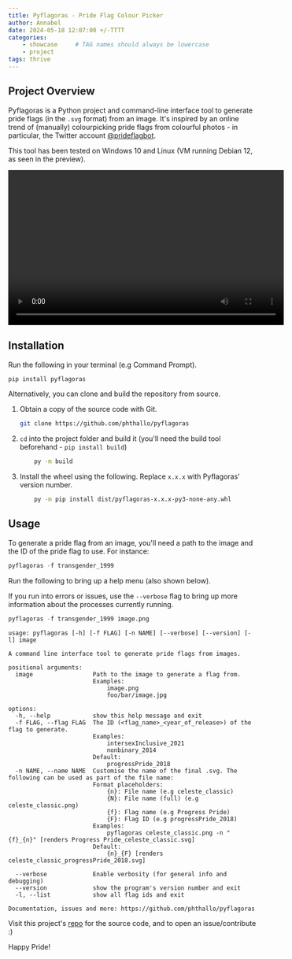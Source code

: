 ```yaml
---
title: Pyflagoras - Pride Flag Colour Picker
author: Annabel
date: 2024-05-18 12:07:00 +/-TTTT
categories: 
    - showcase     # TAG names should always be lowercase
    - project
tags: thrive
---
```


## Project Overview
Pyflagoras is a Python project and command-line interface tool to generate pride flags (in the `.svg` format) from an image. It's inspired by an online trend of (manually) colourpicking pride flags from colourful photos - in particular, the Twitter account [@prideflagbot](https://twitter.com/prideflagbot).

This tool has been tested on Windows 10 and Linux (VM running Debian 12, as seen in the preview). 

<center><video width="560" height="315" src= "/assets/img/posts/project-pyflagoras.mp4"></video></center>

## Installation
Run the following in your terminal (e.g Command Prompt).
```python
pip install pyflagoras
```

Alternatively, you can clone and build the repository from source. 

1. Obtain a copy of the source code with Git.
    ```bash
    git clone https://github.com/phthallo/pyflagoras
    ```
2. `cd` into the project folder and build it (you'll need the build tool beforehand -  `pip install build`)
    ```bash
        py -m build
    ```
3. Install the wheel using the following. Replace `x.x.x` with Pyflagoras' version number.
    ```bash
        py -m pip install dist/pyflagoras-x.x.x-py3-none-any.whl
    ```

## Usage
To generate a pride flag from an image, you'll need a path to the image and the ID of the pride flag to use. For instance:
```python
pyflagoras -f transgender_1999 
```

Run the following to bring up a help menu (also shown below). 

If you run into errors or issues, use the `--verbose` flag to bring up more information about the processes currently running. 

```python
pyflagoras -f transgender_1999 image.png
```

```
usage: pyflagoras [-h] [-f FLAG] [-n NAME] [--verbose] [--version] [-l] image

A command line interface tool to generate pride flags from images.

positional arguments:
  image                 Path to the image to generate a flag from.
                        Examples:
                            image.png
                            foo/bar/image.jpg

options:
  -h, --help            show this help message and exit
  -f FLAG, --flag FLAG  The ID (<flag_name>_<year_of_release>) of the flag to generate.
                        Examples:
                            intersexInclusive_2021
                            nonbinary_2014
                        Default:
                            progressPride_2018
  -n NAME, --name NAME  Customise the name of the final .svg. The following can be used as part of the file name:
                        Format placeholders:
                            {n}: File name (e.g celeste_classic)
                            {N}: File name (full) (e.g celeste_classic.png)
                            {f}: Flag name (e.g Progress Pride)
                            {F}: Flag ID (e.g progressPride_2018)
                        Examples:
                            pyflagoras celeste_classic.png -n "{f}_{n}" [renders Progress Pride_celeste_classic.svg]
                        Default:
                            {n}_{F} [renders celeste_classic_progressPride_2018.svg]

  --verbose             Enable verbosity (for general info and debugging)
  --version             show the program's version number and exit
  -l, --list            show all flag ids and exit

Documentation, issues and more: https://github.com/phthallo/pyflagoras
```

Visit this project's [repo](http://github.com/phthallo/pyflagoras) for the source code, and to open an issue/contribute :)

Happy Pride!
